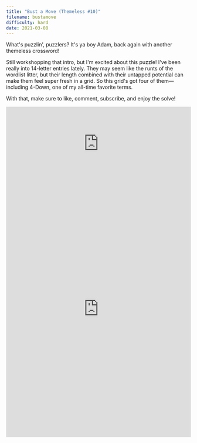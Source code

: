```yaml
---
title: "Bust a Move (Themeless #10)"
filename: bustamove
difficulty: hard
date: 2021-03-08
---
```


What's puzzlin', puzzlers? It's ya boy Adam, back again with another themeless crossword!

Still workshopping that intro, but I'm excited about this puzzle! I've been really into 14-letter entries lately. They may seem like the runts of the wordlist litter, but their length combined with their untapped potential can make them feel super fresh in a grid. So this grid's got four of them—including 4-Down, one of my all-time favorite terms.

With that, make sure to like, comment, subscribe, and enjoy the solve!

<iframe width="100%" height="200" src="https://www.youtube.com/embed/zkEtLRI45Ks" frameborder="0" allow="accelerometer; autoplay; clipboard-write; encrypted-media; gyroscope; picture-in-picture" allowfullscreen></iframe><br/>

<iframe height="700" width="100%" allowfullscreen="true" style="border:none;width: 100% !important;position: static;display: block !important;margin: 0 !important;"  name="80a395d458cc73db445abfa4d939b092b4a474d001c5431bf80bbf61485a14ea" src="https://amuselabs.com/pmm/crossword?id=a1b768d8&set=80a395d458cc73db445abfa4d939b092b4a474d001c5431bf80bbf61485a14ea&embed=1&maxCols=1"></iframe>